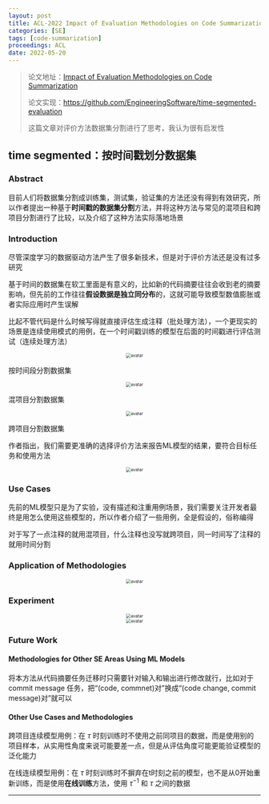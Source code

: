 ```yaml
---
layout: post
title: ACL-2022 Impact of Evaluation Methodologies on Code Summarization
categories: [SE]
tags: [code-summarization]
proceedings: ACL
date: 2022-05-20
---
```


> 论文地址：[Impact of Evaluation Methodologies on Code Summarization](https://aclanthology.org/2022.acl-long.339)
>
> 论文实现：<https://github.com/EngineeringSoftware/time-segmented-evaluation>
>
> 这篇文章对评价方法数据集分割进行了思考，我认为很有启发性

## time segmented：按时间戳划分数据集

### Abstract

目前人们将数据集分割成训练集，测试集，验证集的方法还没有得到有效研究，所以作者提出一种基于**时间戳的数据集分割**方法，并将这种方法与常见的混项目和跨项目分割进行了比较，以及介绍了这种方法实际落地场景

### Introduction

尽管深度学习的数据驱动方法产生了很多新技术，但是对于评价方法还是没有过多研究

基于时间的数据集在软工里面是有意义的，比如新的代码摘要往往会收到老的摘要影响，但先前的工作往往**假设数据是独立同分布**的，这就可能导致模型数值膨胀或者实际应用时产生误解

比起不管代码是什么时候写得就直接评估生成注释（批处理方法），一个更现实的场景是连续使用模式的用例，在一个时间戳训练的模型在后面的时间戳进行评估测试（连续处理方法）

<div align="center" style="float:center"><img src="https://blog-img-1259433191.cos.ap-shanghai.myqcloud.com/time segmented/img1.png" alt="avatar" style="zoom:60%;" /></div>

按时间段分割数据集

<div align="center" style="float:center"><img src="https://blog-img-1259433191.cos.ap-shanghai.myqcloud.com/time segmented/img2.png" alt="avatar" style="zoom:60%;" /></div>

混项目分割数据集

<div align="center" style="float:center"><img src="https://blog-img-1259433191.cos.ap-shanghai.myqcloud.com/time segmented/img3.png" alt="avatar" style="zoom:60%;" /></div>

跨项目分割数据集

作者指出，我们需要更准确的选择评价方法来报告ML模型的结果，要符合目标任务和使用方法

<div align="center" style="float:center"><img src="https://blog-img-1259433191.cos.ap-shanghai.myqcloud.com/time segmented/table1.png" alt="avatar" style="zoom:60%;" /></div>

### Use Cases

先前的ML模型只是为了实验，没有描述和注重用例场景，我们需要关注开发者最终是用怎么使用这些模型的，所以作者介绍了一些用例，全是假设的，俗称编得

对于写了一点注释的就用混项目，什么注释也没写就跨项目，同一时间写了注释的就用时间分割

### Application of Methodologies

<div align="center" style="float:center"><img src="https://blog-img-1259433191.cos.ap-shanghai.myqcloud.com/time segmented/img4.png" alt="avatar" style="zoom:60%;" /></div>

### Experiment

<div align="center" style="float:center"><img src="https://blog-img-1259433191.cos.ap-shanghai.myqcloud.com/time segmented/table3.png" alt="avatar" style="zoom:60%;" /></div>

<div align="center" style="float:center"><img src="https://blog-img-1259433191.cos.ap-shanghai.myqcloud.com/time segmented/table4.png" alt="avatar" style="zoom:60%;" /></div>

### Future Work

#### Methodologies for Other SE Areas Using ML Models

将本方法从代码摘要任务迁移时只需要针对输入和输出进行修改就行，比如对于commit message 任务，把“(code, commnet)对”换成“(code change, commit message)对”就可以

#### Other Use Cases and Methodologies

跨项目连续模型用例：在 $\tau$ 时刻训练时不使用之前同项目的数据，而是使用别的项目样本，从实用性角度来说可能要差一点，但是从评估角度可能更能验证模型的泛化能力

在线连续模型用例：在 $\tau$ 时刻训练时不摒弃在t时刻之前的模型，也不是从0开始重新训练，而是使用**在线训练**方法，使用 $\tau^{-1}$ 和 $\tau$ 之间的数据

<HR align=left color=#987cb9 SIZE=1>

